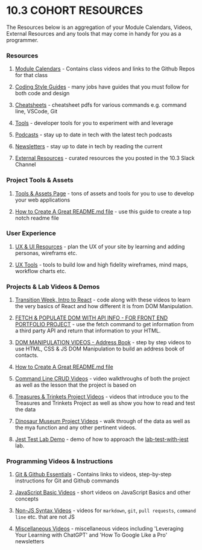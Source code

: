 # 10.3 COHORT RESOURCES

The Resources below is an aggregation of your Module Calendars, Videos, External Resources and any tools that may come in handy for you as a programmer.

### Resources

1. [Module Calendars](module-calendars.md) - Contains class videos and links to the Github Repos for that class

1. [Coding Style Guides](style-guides.md) - many jobs have guides that you must follow for both code and design

1. [Cheatsheets](cheatsheets.md) - cheatsheet pdfs for various commands e.g. command line, VSCode, Git

1. [Tools](tools.md) - developer tools for you to experiment with and leverage

1. [Podcasts](podcasts.md) - stay up to date in tech with the latest tech podcasts

1. [Newsletters](newsletters.md) - stay up to date in tech by reading the current

1. [External Resources](external-resources.md) - curated resources the you posted in the 10.3 Slack Channel

### Project Tools & Assets

1. [Tools & Assets Page](project-tools) - tons of assets and tools for you to use to develop your web applications

1. [How to Create A Great README.md file](https://github.com/matiassingers/awesome-readme) - use this guide to create a top notch readme file

### User Experience

1. [UX & UI Resources](user-experience.md) - plan the UX of your site by learning and adding personas, wireframs etc.

1. [UX Tools](ux-tools.md) - tools to build low and high fidelity wireframes, mind maps, workflow charts etc.

### Projects & Lab Videos & Demos

1. [Transition Week, Intro to React](intro-to-react.md) - code along with these videos to learn the very basics of React and how different it is from DOM Manipulation.

1. [FETCH & POPULATE DOM WITH API INFO - FOR FRONT END PORTFOLIO PROJECT](fetch-and-populate-dom.md) - use the fetch command to get information from a third party API and return that information to your HTML.

1. [DOM MANIPULATION VIDEOS - Address Book](address-dom-manipulation.md) - step by step videos to use HTML, CSS & JS DOM Manipulation to build an address book of contacts.

1. [How to Create A Great README.md file](https://github.com/matiassingers/awesome-readme)

1. [Command Line CRUD Videos](command-line-crud.md) - video walkthroughs of both the project as well as the lesson that the project is based on

1. [Treasures & Trinkets Project Videos](treasures-trinkets-project.md) - videos that introduce you to the Treasures and Trinkets Project as well as show you how to read and test the data

1. [Dinosaur Museum Project Videos](dinosaur-museum-project.md) - walk through of the data as well as the mya function and any other pertinent videos.

1. [Jest Test Lab Demo](jest-test-lab.md) - demo of how to approach the [lab-test-with-jest](https://github.com/10-3-pursuit/lab-test-with-jest) lab.

### Programming Videos & Instructions

1. [Git & Github Essentials](git-and-github.md) - Contains links to videos, step-by-step instructions for Git and Github commands

1. [JavaScript Basic Videos](javascript-essentials.md) - short videos on JavaScript Basics and other concepts

1. [Non-JS Syntax Videos](non-js-coding-syntax-videos.md) - videos for `markdown`, `git`, `pull requests`, `command line` etc. that are not JS

1. [Miscellaneous Videos](miscellaneous-videos.md) - miscellaneous videos including 'Leveraging Your Learning with ChatGPT' and 'How To Google Like a Pro' newsletters
